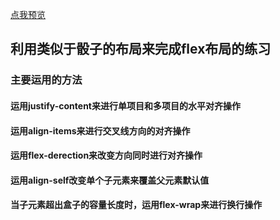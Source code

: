 [点我预览](http://htmlpreview.github.io/?https://github.com/Poison-Frog/css/blob/master/flex/index.html)
## 利用类似于骰子的布局来完成flex布局的练习
### 主要运用的方法
#### 运用justify-content来进行单项目和多项目的水平对齐操作
#### 运用align-items来进行交叉线方向的对齐操作
#### 运用flex-derection来改变方向同时进行对齐操作
#### 运用align-self改变单个子元素来覆盖父元素默认值
#### 当子元素超出盒子的容量长度时，运用flex-wrap来进行换行操作
